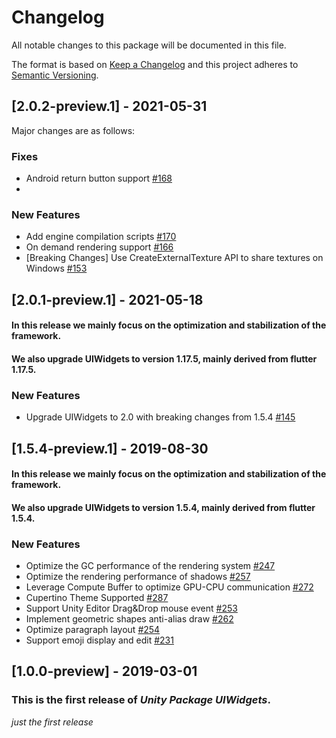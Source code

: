 # Changelog
All notable changes to this package will be documented in this file.

The format is based on [Keep a Changelog](http://keepachangelog.com/en/1.0.0/)
and this project adheres to [Semantic Versioning](http://semver.org/spec/v2.0.0.html).

## [2.0.2-preview.1] - 2021-05-31

Major changes are as follows:

### Fixes
- Android return button support [\#168](https://github.com/Unity-Technologies/com.unity.uiwidgets/pull/168)
- 

### New Features
- Add engine compilation scripts [\#170](https://github.com/Unity-Technologies/com.unity.uiwidgets/pull/170)
- On demand rendering support [\#166](https://github.com/Unity-Technologies/com.unity.uiwidgets/pull/166)
- [Breaking Changes] Use CreateExternalTexture API to share textures on Windows [\#153](https://github.com/Unity-Technologies/com.unity.uiwidgets/pull/153)


## [2.0.1-preview.1] - 2021-05-18

#### In this release we mainly focus on the optimization and stabilization of the framework. 
#### We also upgrade UIWidgets to version 1.17.5, mainly derived from flutter 1.17.5.

### New Features
- Upgrade UIWidgets to 2.0 with breaking changes from 1.5.4 [\#145](https://github.com/Unity-Technologies/com.unity.uiwidgets/pull/145)

## [1.5.4-preview.1] - 2019-08-30

#### In this release we mainly focus on the optimization and stabilization of the framework. 
#### We also upgrade UIWidgets to version 1.5.4, mainly derived from flutter 1.5.4.

### New Features
- Optimize the GC performance of the rendering system [\#247](https://github.com/UnityTech/UIWidgets/pull/247)
- Optimize the rendering performance of shadows [\#257](https://github.com/UnityTech/UIWidgets/pull/257)
- Leverage Compute Buffer to optimize GPU-CPU communication [\#272](https://github.com/UnityTech/UIWidgets/pull/272)
- Cupertino Theme Supported [\#287](https://github.com/UnityTech/UIWidgets/pull/287)
- Support Unity Editor Drag&Drop mouse event [\#253](https://github.com/UnityTech/UIWidgets/pull/253)
- Implement geometric shapes anti-alias draw [\#262](https://github.com/UnityTech/UIWidgets/pull/262)
- Optimize paragraph layout [\#254](https://github.com/UnityTech/UIWidgets/pull/254)
- Support emoji display and edit [\#231](https://github.com/UnityTech/UIWidgets/pull/231)

## [1.0.0-preview] - 2019-03-01

### This is the first release of *Unity Package UIWidgets*.

*just the first release*